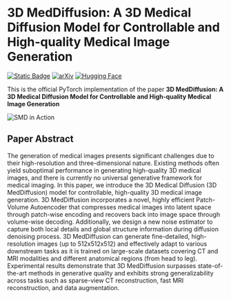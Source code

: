 # 3D MedDiffusion: A 3D Medical Diffusion Model for Controllable and High-quality Medical Image Generation
[![Static Badge](https://img.shields.io/badge/Project-page-blue)](https://mors20.github.io/3D-MedDiffusion.github.io/)
[![arXiv](https://img.shields.io/badge/arXiv-2402.19043-b31b1b.svg)](..)
[![Hugging Face](https://img.shields.io/badge/Hugging%20Face-Model%20Page-orange)](https://huggingface.co/MMorss/3D-MedDiffusion)

This is the official PyTorch implementation of the paper **3D MedDiffusion: A 3D Medical Diffusion Model for Controllable and High-quality Medical Image Generation** 

![SMD in Action](assets/gif_github.gif)


## Paper Abstract
The generation of medical images presents significant challenges due to their high-resolution and three-dimensional nature. Existing methods often yield suboptimal performance in generating high-quality 3D medical images, and there is currently no universal generative framework for medical imaging.
In this paper, we introduce the 3D Medical Diffusion (3D MedDiffusion) model for controllable, high-quality 3D medical image generation. 
3D MedDiffusion incorporates a novel, highly efficient Patch-Volume Autoencoder that compresses medical images into latent space through patch-wise encoding and recovers back into image space through volume-wise decoding.
Additionally, we design a new noise estimator to capture both local details and global structure information during diffusion denoising process.
3D MedDiffusion can generate fine-detailed, high-resolution images (up to 512x512x512) and effectively adapt to various downstream tasks as it is trained on large-scale datasets covering CT and MRI modalities and different anatomical regions (from head to leg).
Experimental results demonstrate that 3D MedDiffusion surpasses state-of-the-art methods in generative quality and exhibits strong generalizability across tasks such as sparse-view CT reconstruction, fast MRI reconstruction, and data augmentation.
